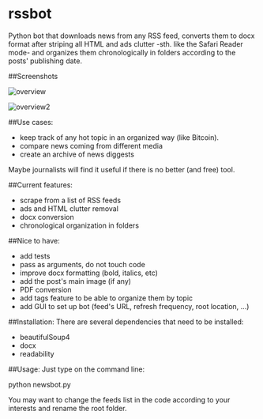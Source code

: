 # rssbot

Python bot that downloads news from any RSS feed, converts them to docx format after striping all HTML and ads clutter -sth. like the Safari Reader mode- and organizes them chronologically in folders according to the posts' publishing date. 


##Screenshots

![overview](https://cloud.githubusercontent.com/assets/15065645/10857587/3c18add4-7f4f-11e5-8f20-89b1a3b52ae6.png)

![overview2](https://cloud.githubusercontent.com/assets/15065645/10857593/475027a4-7f4f-11e5-8863-1051ee427ed5.png)

##Use cases: 
- keep track of any hot topic in an organized way (like Bitcoin).
- compare news coming from different media
- create an archive of news diggests

Maybe journalists will find it useful if there is no better (and free) tool.


##Current features:
- scrape from a list of RSS feeds
- ads and HTML clutter removal
- docx conversion
- chronological organization in folders

##Nice to have:
- add tests
- pass as arguments, do not touch code
- improve docx formatting (bold, italics, etc)
- add the post's main image (if any)
- PDF conversion
- add tags feature to be able to organize them by topic
- add GUI to set up bot (feed's URL, refresh frequency, root location, ...)

##Installation:
There are several dependencies that need to be installed:
- beautifulSoup4
- docx
- readability 

##Usage:
Just type on the command line:

python newsbot.py

You may want to change the feeds list in the code according to your interests and rename the root folder.
